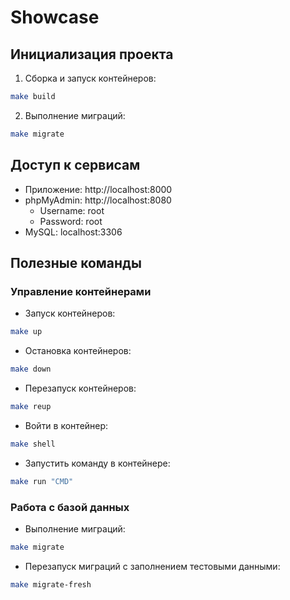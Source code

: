 # Showcase

## Инициализация проекта
1. Сборка и запуск контейнеров:
```bash
make build
```
2. Выполнение миграций:
```bash
make migrate
```

## Доступ к сервисам
- Приложение: http://localhost:8000
- phpMyAdmin: http://localhost:8080
  - Username: root
  - Password: root
- MySQL: localhost:3306

## Полезные команды

### Управление контейнерами
- Запуск контейнеров:
```bash
make up
```
- Остановка контейнеров:
```bash
make down
```
- Перезапуск контейнеров:
```bash
make reup
```
- Войти в контейнер:
```bash
make shell
```
- Запустить команду в контейнере:
```bash
make run "CMD"
```

### Работа с базой данных
- Выполнение миграций:
```bash
make migrate
```
- Перезапуск миграций с заполнением тестовыми данными:
```bash
make migrate-fresh
```